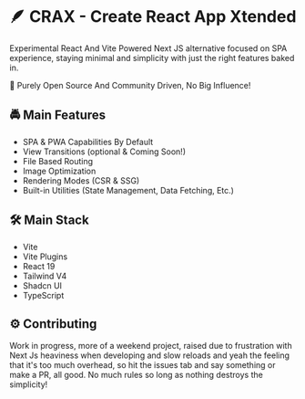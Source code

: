 # 🪶 CRAX - Create React App Xtended

Experimental React And Vite Powered Next JS alternative focused on SPA experience, staying minimal and simplicity with just the right features baked in.

👾 Purely Open Source And Community Driven, No Big Influence!

## 🚔 Main Features

- SPA & PWA Capabilities By Default
- View Transitions (optional & Coming Soon!)
- File Based Routing
- Image Optimization
- Rendering Modes (CSR & SSG)
- Built-in Utilities (State Management, Data Fetching, Etc.)

## 🛠️ Main Stack

- Vite
- Vite Plugins
- React 19
- Tailwind V4
- Shadcn UI
- TypeScript

## ⚙️ Contributing

Work in progress, more of a weekend project, raised due to frustration with Next Js heaviness when developing and slow reloads and yeah the feeling that it's too much overhead, so hit the issues tab and say something or make a PR, all good. No much rules so long as nothing destroys the simplicity!
